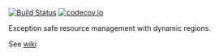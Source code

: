 
[![Build Status](https://travis-ci.org/Yuras/io-region.svg?branch=master)](https://travis-ci.org/Yuras/io-region)
[![codecov.io](https://codecov.io/github/Yuras/io-region/coverage.svg?branch=master)](https://codecov.io/github/Yuras/io-region?branch=master)

Exception safe resource management with dynamic regions.

See [wiki](https://github.com/Yuras/io-region/wiki)
